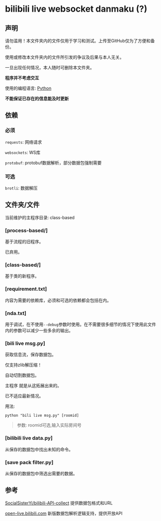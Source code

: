 # bilibili live websocket danmaku (?)

## 声明

请勿滥用！本文件夹内的文件仅用于学习和测试。上传至GitHub仅为了方便和备份。

使用或修改本文件夹内的文件所引发的争议及后果与本人无关。

一旦出现任何情况，本人随时可删除本文件夹。

**程序并不考虑交互**

使用的编程语言: [Python](https://www.python.org/)

**不能保证已存在的信息能及时更新**

## 依赖

### 必须

`requests`: 网络请求

`websockets`: WS库

`protobuf`: protobuf数据解析，部分数据包强制需要

### 可选

`brotli`: 数据解压

## 文件夹/文件

当前维护的主程序目录: class-based

### [process-based/]

基于流程的旧程序。

已弃用。

### [class-based/]

基于类的新程序。

### [requirement.txt]

内容为需要的依赖库，必须和可选的依赖都会包括在内。

### [nda.txt]

用于调试，在不使用`--debug`参数时使用。在不需要很多细节的情况下使用此文件内的参数可以减少一些多余的输出。

### [bili live msg.py]

获取信息流，保存数据包。

仅支持zlib解压缩！

自动切割数据包。

主程序 就是从这拓展出来的。

已不适应最新情况。

用法:
```shell
python "bili live msg.py" [roomid]
```
> 参数: roomid可选,输入实际房间号

### [bilibili live data.py]

从保存的数据包中找出未知的命令。

### [save pack filter.py]

从保存的数据包中筛选出需要的数据。

## 参考

[SocialSisterYi/bilibili-API-collect](https://github.com/SocialSisterYi/bilibili-API-collect) 提供数据包格式和URL

[open-live.bilibili.com](https://open-live.bilibili.com/document/) 新版数据包解析逻辑支持，提供开放API
